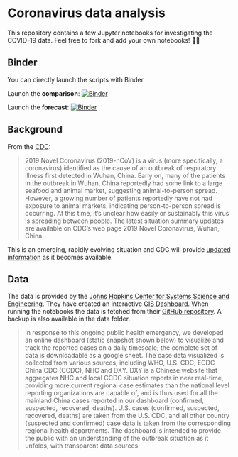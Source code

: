 # Coronavirus data analysis

This repository contains a few Jupyter notebooks for investigating the COVID-19 data. Feel free to fork and add your own notebooks! 🦠😷

## Binder

You can directly launch the scripts with Binder.

Launch the **comparison**: [![Binder](https://mybinder.org/badge_logo.svg)](https://mybinder.org/v2/gh/fil-hub/coronavirus/master?filepath=coronavirus_comparison.ipynb)

Launch the **forecast**: [![Binder](https://mybinder.org/badge_logo.svg)](https://mybinder.org/v2/gh/fil-hub/coronavirus/master?filepath=coronavirus_forecast.ipynb)

## Background

From the [CDC](https://www.cdc.gov/coronavirus/2019-ncov/about/index.html):

> 2019 Novel Coronavirus (2019-nCoV) is a virus (more specifically, a coronavirus) identified as the cause of an outbreak of respiratory illness first detected in Wuhan, China. Early on, many of the patients in the outbreak in Wuhan, China reportedly had some link to a large seafood and animal market, suggesting animal-to-person spread. However, a growing number of patients reportedly have not had exposure to animal markets, indicating person-to-person spread is occurring. At this time, it’s unclear how easily or sustainably this virus is spreading between people.  The latest situation summary updates are available on CDC’s web page 2019 Novel Coronavirus, Wuhan, China.

This is an emerging, rapidly evolving situation and CDC will provide [updated information](https://www.cdc.gov/coronavirus/2019-ncov/summary.html) as it becomes available.

## Data

The data is provided by the [Johns Hopkins Center for Systems Science and Engineering](https://systems.jhu.edu/research/public-health/ncov/). They have created an interactive [GIS Dashboard](https://gisanddata.maps.arcgis.com/apps/opsdashboard/index.html#/bda7594740fd40299423467b48e9ecf6).
When running the notebooks the data is fetched from their [GitHub repository](https://github.com/CSSEGISandData/COVID-19). A backup is also available in the data folder.

> In response to this ongoing public health emergency, we developed an online dashboard (static snapshot shown below) to visualize and track the reported cases on a daily timescale; the complete set of data is downloadable as a google sheet. The case data visualized is collected from various sources, including WHO, U.S. CDC, ECDC China CDC (CCDC), NHC and DXY. DXY is a Chinese website that aggregates NHC and local CCDC situation reports in near real-time, providing more current regional case estimates than the national level reporting organizations are capable of, and is thus used for all the mainland China cases reported in our dashboard (confirmed, suspected, recovered, deaths). U.S. cases (confirmed, suspected, recovered, deaths) are taken from the U.S. CDC, and all other country (suspected and confirmed) case data is taken from the corresponding regional health departments. The dashboard is intended to provide the public with an understanding of the outbreak situation as it unfolds, with transparent data sources.
